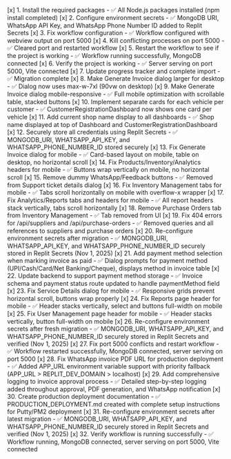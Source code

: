 [x] 1. Install the required packages - ✅ All Node.js packages installed (npm install completed)
[x] 2. Configure environment secrets - ✅ MongoDB URI, WhatsApp API Key, and WhatsApp Phone Number ID added to Replit Secrets
[x] 3. Fix workflow configuration - ✅ Workflow configured with webview output on port 5000
[x] 4. Kill conflicting processes on port 5000 - ✅ Cleared port and restarted workflow
[x] 5. Restart the workflow to see if the project is working - ✅ Workflow running successfully, MongoDB connected
[x] 6. Verify the project is working - ✅ Server serving on port 5000, Vite connected
[x] 7. Update progress tracker and complete import - ✅ Migration complete
[x] 8. Make Generate Invoice dialog larger for desktop - ✅ Dialog now uses max-w-7xl (90vw on desktop)
[x] 9. Make Generate Invoice dialog mobile-responsive - ✅ Full mobile optimization with scrollable table, stacked buttons
[x] 10. Implement separate cards for each vehicle per customer - ✅ CustomerRegistrationDashboard now shows one card per vehicle
[x] 11. Add current shop name display to all dashboards - ✅ Shop name displayed at top of Dashboard and CustomerRegistrationDashboard
[x] 12. Securely store all credentials using Replit Secrets - ✅ MONGODB_URI, WHATSAPP_API_KEY, and WHATSAPP_PHONE_NUMBER_ID stored securely
[x] 13. Fix Generate Invoice dialog for mobile - ✅ Card-based layout on mobile, table on desktop, no horizontal scroll
[x] 14. Fix Products/Inventory/Analytics headers for mobile - ✅ Buttons wrap vertically on mobile, no horizontal scroll
[x] 15. Remove dummy WhatsApp/Feedback buttons - ✅ Removed from Support ticket details dialog
[x] 16. Fix Inventory Management tabs for mobile - ✅ Tabs scroll horizontally on mobile with overflow-x wrapper
[x] 17. Fix Analytics/Reports tabs and headers for mobile - ✅ All report headers stack vertically, tabs scroll horizontally
[x] 18. Remove Purchase Orders tab from Inventory Management - ✅ Tab removed from UI
[x] 19. Fix 404 errors for /api/suppliers and /api/purchase-orders - ✅ Removed queries and all references to suppliers and purchase orders
[x] 20. Re-configure environment secrets after migration - ✅ MONGODB_URI, WHATSAPP_API_KEY, and WHATSAPP_PHONE_NUMBER_ID securely stored in Replit Secrets (Nov 1, 2025)
[x] 21. Add payment method selection when marking invoice as paid - ✅ Dialog prompts for payment method (UPI/Cash/Card/Net Banking/Cheque), displays method in invoice table
[x] 22. Update backend to support payment method storage - ✅ Invoice schema and payment status route updated to handle paymentMethod field
[x] 23. Fix Service Details dialog for mobile - ✅ Responsive grids prevent horizontal scroll, buttons wrap properly
[x] 24. Fix Reports page header for mobile - ✅ Header stacks vertically, select and buttons full-width on mobile
[x] 25. Fix User Management page header for mobile - ✅ Header stacks vertically, button full-width on mobile
[x] 26. Re-configure environment secrets after fresh migration - ✅ MONGODB_URI, WHATSAPP_API_KEY, and WHATSAPP_PHONE_NUMBER_ID securely stored in Replit Secrets and verified (Nov 1, 2025)
[x] 27. Fix port 5000 conflicts and restart workflow - ✅ Workflow restarted successfully, MongoDB connected, server serving on port 5000
[x] 28. Fix WhatsApp invoice PDF URL for production deployment - ✅ Added APP_URL environment variable support with priority fallback (APP_URL > REPLIT_DEV_DOMAIN > localhost)
[x] 29. Add comprehensive logging to invoice approval process - ✅ Detailed step-by-step logging added throughout approval, PDF generation, and WhatsApp notification
[x] 30. Create production deployment documentation - ✅ PRODUCTION_DEPLOYMENT.md created with complete setup instructions for Putty/PM2 deployment
[x] 31. Re-configure environment secrets after latest migration - ✅ MONGODB_URI, WHATSAPP_API_KEY, and WHATSAPP_PHONE_NUMBER_ID securely stored in Replit Secrets and verified (Nov 1, 2025)
[x] 32. Verify workflow is running successfully - ✅ Workflow running, MongoDB connected, server serving on port 5000, Vite connected